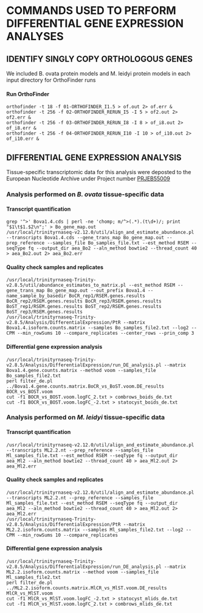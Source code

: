 # COMMANDS USED TO PERFORM DIFFERENTIAL GENE EXPRESSION ANALYSES

## IDENTIFY SINGLY COPY ORTHOLOGOUS GENES
We included B. ovata protein models and M. leidyi protein models in each input directory for OrthoFinder runs

#### Run OrthoFinder
```
orthofinder -t 18 -f 01-ORTHOFINDER_I1.5 > of.out 2> of.err &
orthofinder -t 256 -f 02-ORTHOFINDER_RERUN_I5 -I 5 > of2.out 2> of2.err &
orthofinder -t 256 -f 03-ORTHOFINDER_RERUN_I8 -I 8 > of_i8.out 2> of_i8.err &
orthofinder -t 256 -f 04-ORTHOFINDER_RERUN_I10 -I 10 > of_i10.out 2> of_i10.err &
```

## DIFFERENTIAL GENE EXPRESSION ANALYSIS
Tissue-specific transcriptomic data for this analysis were deposted to the European Nucleotide Archive under Project number [PRJEB55009](https://www.ebi.ac.uk/ena/browser/view/PRJEB55009)

### Analysis performed on _B. ovata_ tissue-specific data

#### Transcript quantification
```
grep '^>' Bova1.4.cds | perl -ne 'chomp; m/^>(.*).(t\d+)/; print "$1\t$1.$2\n";' > Bo_gene_map.out
/usr/local/trinityrnaseq-v2.12.0/util/align_and_estimate_abundance.pl --transcripts Bova1.4.cds --gene_trans_map Bo_gene_map.out --prep_reference --samples_file Bo_samples_file.txt --est_method RSEM --seqType fq --output_dir aea_Bo2 --aln_method bowtie2 --thread_count 40 > aea_Bo2.out 2> aea_Bo2.err
```

#### Quality check samples and replicates
```
/usr/local/trinityrnaseq-Trinity-v2.8.5/util/abundance_estimates_to_matrix.pl --est_method RSEM --gene_trans_map Bo_gene_map.out --out_prefix Bova1.4 --name_sample_by_basedir BoCR_rep1/RSEM.genes.results BoCR_rep2/RSEM.genes.results BoCR_rep3/RSEM.genes.results BoST_rep1/RSEM.genes.results BoST_rep2/RSEM.genes.results BoST_rep3/RSEM.genes.results
/usr/local/trinityrnaseq-Trinity-v2.8.5/Analysis/DifferentialExpression/PtR --matrix Bova1.4.isoform.counts.matrix --samples Bo_samples_file2.txt --log2 --CPM --min_rowSums 10 --compare_replicates --center_rows --prin_comp 3
```

#### Differential gene expression analysis
```
/usr/local/trinityrnaseq-Trinity-v2.8.5/Analysis/DifferentialExpression/run_DE_analysis.pl --matrix Bova1.4.gene.counts.matrix --method voom --samples_file Bo_samples_file2.txt
perl filter_de.pl ../Bova1.4.gene.counts.matrix.BoCR_vs_BoST.voom.DE_results BOCR_vs_BOST.voom
cut -f1 BOCR_vs_BOST.voom.logFC_2.txt > combrows_boids_de.txt
cut -f1 BOCR_vs_BOST.voom.logFC_-2.txt > statocyst_boids_de.txt
```

### Analysis performed on _M. leidyi_ tissue-specific data

#### Transcript quantification
```
/usr/local/trinityrnaseq-v2.12.0/util/align_and_estimate_abundance.pl --transcripts ML2.2.nt --prep_reference --samples_file Ml_samples_file.txt --est_method RSEM --seqType fq --output_dir aea_Ml2 --aln_method bowtie2 --thread_count 40 > aea_Ml2.out 2> aea_Ml2.err
```

#### Quality check samples and replicates
```
/usr/local/trinityrnaseq-v2.12.0/util/align_and_estimate_abundance.pl --transcripts ML2.2.nt --prep_reference --samples_file Ml_samples_file.txt --est_method RSEM --seqType fq --output_dir aea_Ml2 --aln_method bowtie2 --thread_count 40 > aea_Ml2.out 2> aea_Ml2.err
/usr/local/trinityrnaseq-Trinity-v2.8.5/Analysis/DifferentialExpression/PtR --matrix ML2.2.isoform.counts.matrix --samples Ml_samples_file2.txt --log2 --CPM --min_rowSums 10 --compare_replicates
```

#### Differential gene expression analysis
```
/usr/local/trinityrnaseq-Trinity-v2.8.5/Analysis/DifferentialExpression/run_DE_analysis.pl --matrix ML2.2.isoform.counts.matrix --method voom --samples_file Ml_samples_file2.txt
perl filter_de.pl ../ML2.2.isoform.counts.matrix.MlCR_vs_MlST.voom.DE_results MlCR_vs_MlST.voom
cut -f1 MlCR_vs_MlST.voom.logFC_-2.txt > statocyst_mlids_de.txt
cut -f1 MlCR_vs_MlST.voom.logFC_2.txt > combrows_mlids_de.txt
```
